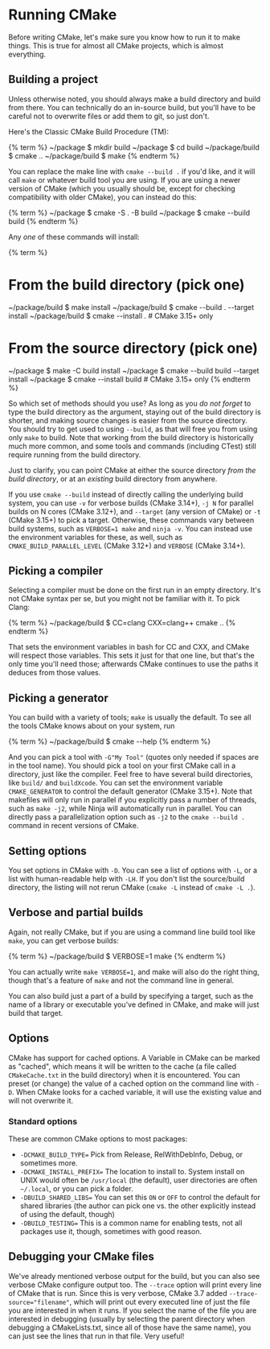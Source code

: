 # Running CMake

Before writing CMake, let's make sure you know how to run it to make things. This is true for almost all CMake projects, which is almost everything.

## Building a project
Unless otherwise noted, you should always make a build directory and build from there. You can technically do an in-source build, but you'll have to be careful not to overwrite files or add them to git, so just don't.

Here's the Classic CMake Build Procedure (TM):

{% term %}
~/package $ mkdir build
~/package $ cd build
~/package/build $ cmake ..
~/package/build $ make
{% endterm %}

You can replace the make line with `cmake --build .` if you'd like, and it will call `make` or whatever build tool you are using. If you are using a newer version of CMake (which you usually should be, except for checking compatibility with older CMake), you can instead do this:

{% term %}
~/package $ cmake -S . -B build
~/package $ cmake --build build
{% endterm %}

Any *one* of these commands will install:

{% term %}
# From the build directory (pick one)
~/package/build $ make install
~/package/build $ cmake --build . --target install
~/package/build $ cmake --install . # CMake 3.15+ only

# From the source directory (pick one)
~/package $ make -C build install
~/package $ cmake --build build --target install
~/package $ cmake --install build # CMake 3.15+ only
{% endterm %}

So which set of methods should you use? As long as you *do not forget* to type the build directory as the argument, staying out of the build directory is shorter, and making source changes is easier from the source directory. You should try to get used to using `--build`, as that will free you from using only `make` to build. Note that working from the build directory is historically much more common, and some tools and commands (including CTest) still require running from the build directory.

Just to clarify, you can point CMake at either the source directory *from the build directory*, or at an *existing* build directory from anywhere.

If you use `cmake --build` instead of directly calling the underlying build system, you can use `-v` for verbose builds (CMake 3.14+), `-j N` for parallel builds on N cores (CMake 3.12+), and `--target` (any version of CMake) or `-t` (CMake 3.15+) to pick a target. Otherwise, these commands vary between build systems, such as `VERBOSE=1 make` and `ninja -v`. You can instead use the environment variables for these, as well, such as `CMAKE_BUILD_PARALLEL_LEVEL` (CMake 3.12+) and `VERBOSE` (CMake 3.14+).

## Picking a compiler

Selecting a compiler must be done on the first run in an empty directory. It's not CMake syntax per se, but you might not be familiar with it. To pick Clang:

{% term %}
~/package/build $ CC=clang CXX=clang++ cmake ..
{% endterm %}

That sets the environment variables in bash for CC and CXX, and CMake will respect those variables. This sets it just for that one line, but that's the only time you'll need those; afterwards CMake continues to use the paths it deduces from those values.

## Picking a generator

You can build with a variety of tools; `make` is usually the default. To see all the tools CMake knows about on your system, run

{% term %}
~/package/build $ cmake --help
{% endterm %}

And you can pick a tool with `-G"My Tool"` (quotes only needed if spaces are in the tool name). You should pick a tool on your first CMake call in a directory, just like the compiler. Feel free to have several build directories, like `build/` and `buildXcode`.
You can set the environment variable `CMAKE_GENERATOR` to control the default generator (CMake 3.15+).
Note that makefiles will only run in parallel if you explicitly pass a number of threads, such as `make -j2`, while Ninja will automatically run in parallel. You can directly pass a parallelization option such as `-j2` to the `cmake --build .` command in recent versions of CMake.

## Setting options

You set options in CMake with `-D`. You can see a list of options with `-L`, or a list with human-readable help with `-LH`. If you don't list the source/build directory, the listing will not rerun CMake (`cmake -L` instead of `cmake -L .`).

## Verbose and partial builds

Again, not really CMake, but if you are using a command line build tool like `make`, you can get verbose builds:

{% term %}
~/package/build $ VERBOSE=1 make
{% endterm %}

You can actually write `make VERBOSE=1`, and make will also do the right thing, though that's a feature of `make` and not the command line in general.

You can also build just a part of a build by specifying a target, such as the name of a library or executable you've defined in CMake, and make will just build that target.

## Options

CMake has support for cached options. A Variable in CMake can be marked as "cached", which means it will be written to the cache (a file called `CMakeCache.txt` in the build directory) when it is encountered. You can preset (or change) the value of a cached option on the command line with `-D`. When CMake looks for a cached variable, it will use the existing value and will not overwrite it.

### Standard options

These are common CMake options to most packages:

* `-DCMAKE_BUILD_TYPE=` Pick from Release, RelWithDebInfo, Debug, or sometimes more.
* `-DCMAKE_INSTALL_PREFIX=` The location to install to. System install on UNIX would often be `/usr/local` (the default), user directories are often `~/.local`, or you can pick a folder.
* `-DBUILD_SHARED_LIBS=` You can set this `ON` or `OFF` to control the default for shared libraries (the author can pick one vs. the other explicitly instead of using the default, though)
* `-DBUILD_TESTING=` This is a common name for enabling tests, not all packages use it, though, sometimes with good reason.

## Debugging your CMake files

We've already mentioned verbose output for the build, but you can also see verbose CMake configure output too. The `--trace` option will print every line of CMake that is run. Since this is very verbose, CMake 3.7 added `--trace-source="filename"`, which will print out every executed line of just the file you are interested in when it runs. If you select the name of the file you are interested in debugging (usually by selecting the parent directory when debugging a CMakeLists.txt, since all of those have the same name), you can just see the lines that run in that file. Very useful!
